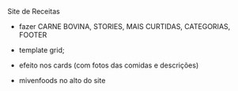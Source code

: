 Site de Receitas

- fazer CARNE BOVINA, STORIES, MAIS CURTIDAS, CATEGORIAS, FOOTER

- template grid;
- efeito nos cards (com fotos das comidas e descrições)
- mivenfoods no alto do site
